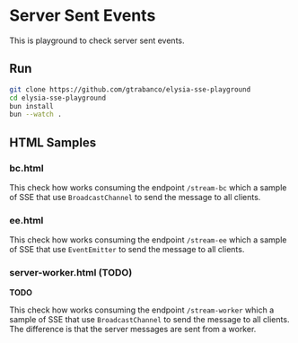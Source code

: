 # Server Sent Events

This is playground to check server sent events.

## Run

```bash
git clone https://github.com/gtrabanco/elysia-sse-playground
cd elysia-sse-playground
bun install
bun --watch .
```

## HTML Samples

### bc.html

This check how works consuming the endpoint `/stream-bc` which a sample of SSE that use `BroadcastChannel` to send the message to all clients.

### ee.html

This check how works consuming the endpoint `/stream-ee` which a sample of SSE that use `EventEmitter` to send the message to all clients.

### server-worker.html (TODO)

**TODO**

This check how works consuming the endpoint `/stream-worker` which a sample of SSE that use `BroadcastChannel` to send the message to all clients. The difference is that the server messages are sent from a worker.
